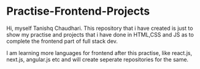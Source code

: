 # Practise-Frontend-Projects
Hi, myself Tanishq Chaudhari. This repository that i have created is just to show my practise and projects that i have done in HTML,CSS and JS as to complete the frontend part of full stack dev.


I am learning more languages for frontend after this practise, like react.js, next.js, angular.js etc and will create seperate repositories for the same.
